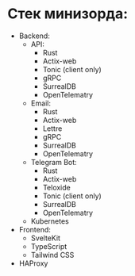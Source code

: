 # Cтек минизорда:
- Backend:
    - API:
        - Rust
        - Actix-web
        - Tonic (client only)
        - gRPC
        - SurrealDB
        - OpenTelematry
    - Email:
        - Rust
        - Actix-web
        - Lettre
        - gRPC
        - SurrealDB
        - OpenTelematry
    - Telegram Bot:
        - Rust
        - Actix-web
        - Teloxide
        - Tonic (client only)
        - SurrealDB
        - OpenTelematry
    - Kubernetes
- Frontend:
    - SvelteKit
    - TypeScript
    - Tailwind CSS
- HAProxy
